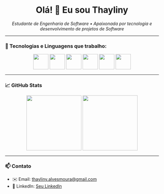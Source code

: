 <h1 align="center">Olá! 👋 Eu sou Thayliny </h1>

<p align="center">
  <em>Estudante de Engenharia de Software • Apaixonada por tecnologia e desenvolvimento de projetos de Software</em>
</p>

---

### 🚀 Tecnologias e Linguagens que trabalho:

<div align="center">
  <img src="https://cdn.jsdelivr.net/gh/devicons/devicon/icons/java/java-original.svg" width="50" height="50"/>
  <img src="https://cdn.jsdelivr.net/gh/devicons/devicon/icons/javascript/javascript-original.svg" width="50" height="50"/>
  <img src="https://cdn.jsdelivr.net/gh/devicons/devicon/icons/python/python-original.svg" width="50" height="50"/>
  <img src="https://cdn.jsdelivr.net/gh/devicons/devicon/icons/html5/html5-original.svg" width="50" height="50"/>
  <img src="https://cdn.jsdelivr.net/gh/devicons/devicon/icons/css3/css3-original.svg" width="50" height="50"/>
  <img src="https://cdn.jsdelivr.net/gh/devicons/devicon/icons/mysql/mysql-original.svg" width="50" height="50"/>
</div>

---

### 📈 GitHub Stats

<div align="center">
  <img height="180em" src="https://github-readme-stats.vercel.app/api?username=thaylinymoura&show_icons=true&theme=radical"/>
  <img height="180em" src="https://github-readme-stats.vercel.app/api/top-langs/?username=thaylinymoura&layout=compact&theme=radical"/>
</div>

---

### 📫 Contato

- ✉️ Email: thayliny.alvesmoura@gmail.com
- 💼 LinkedIn: [Seu LinkedIn](https://www.linkedin.com/in/thaylinymoura/)

